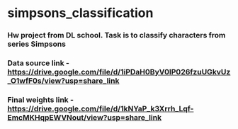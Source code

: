 # simpsons_classification
### Hw project from DL school. Task is to classify characters from series Simpsons
### Data source link - https://drive.google.com/file/d/1iPDaH0ByV0lP026fzuUGkvUz_O1wfF0s/view?usp=share_link
### Final weights link - https://drive.google.com/file/d/1kNYaP_k3Xrrh_Lqf-EmcMKHqpEWVNout/view?usp=share_link
